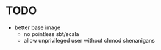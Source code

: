 # TODO

- better base image
  - no pointless sbt/scala
  - allow unprivileged user without chmod shenanigans
